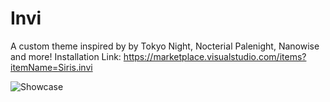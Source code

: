 # Invi

A custom theme inspired by by Tokyo Night, Nocterial Palenight, Nanowise and more!
Installation Link: https://marketplace.visualstudio.com/items?itemName=Siris.invi

![Showcase](https://i.imgur.com/HehFth5.png)